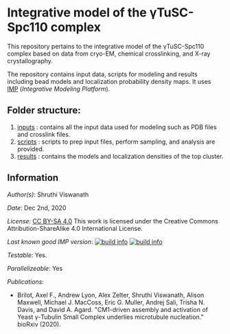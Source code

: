 # Integrative model of the γTuSC-Spc110 complex 

This repository pertains to the integrative model of the  γTuSC-Spc110 complex based on data from cryo-EM, chemical crosslinking, and X-ray crystallography. 

The repository contains input data, scripts for modeling and results including bead models and localization probability density maps. It uses 
[IMP](https://integrativemodeling.org) (*Integrative Modeling Platform*).

## Folder structure:
1) [inputs](inputs/) : contains all the input data used for modeling such as PDB files and crosslink files.
2) [scripts](scripts/) : scripts to prep input files, perform sampling, and analysis are provided. 
3) [results](results/) : contains the models and localization densities of the top cluster. 

## Information
_Author(s)_: Shruthi Viswanath 

_Date_: Dec 2nd, 2020 

_License_: [CC BY-SA 4.0](https://creativecommons.org/licenses/by-sa/4.0/)
This work is licensed under the Creative Commons Attribution-ShareAlike 4.0
International License.

_Last known good IMP version_: [![build info](https://integrativemodeling.org/systems/?sysstat=24&branch=master)](https://integrativemodeling.org/systems/) [![build info](https://integrativemodeling.org/systems/?sysstat=24&branch=develop)](https://integrativemodeling.org/systems/)

_Testable_: Yes.

_Parallelizeable_: Yes

_Publications_:
 - Brilot, Axel F., Andrew Lyon, Alex Zelter, Shruthi Viswanath, Alison Maxwell, Michael J. MacCoss, Eric G. Muller, Andrej Sali, Trisha N. Davis, and David A. Agard. "CM1-driven assembly and activation of Yeast γ-Tubulin Small Complex underlies microtubule nucleation." bioRxiv (2020).
